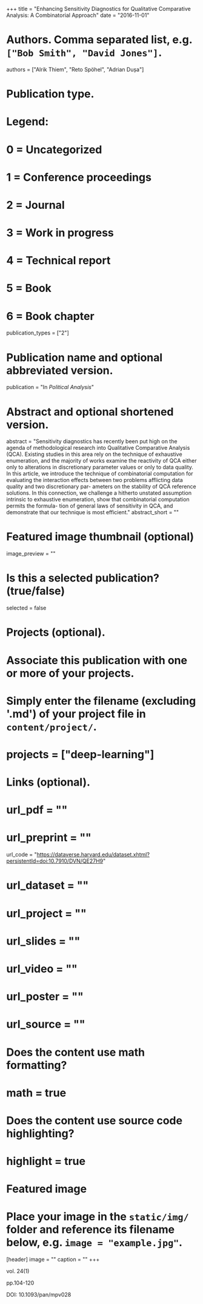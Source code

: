 +++
title = "Enhancing Sensitivity Diagnostics for Qualitative Comparative Analysis: A Combinatorial Approach"
date = "2016-11-01"

# Authors. Comma separated list, e.g. `["Bob Smith", "David Jones"]`.
authors = ["Alrik Thiem", "Reto Spöhel", "Adrian Dușa"]

# Publication type.
# Legend:
# 0 = Uncategorized
# 1 = Conference proceedings
# 2 = Journal
# 3 = Work in progress
# 4 = Technical report
# 5 = Book
# 6 = Book chapter
publication_types = ["2"]

# Publication name and optional abbreviated version.
publication = "In *Political Analysis*"

# Abstract and optional shortened version.
abstract = "Sensitivity diagnostics has recently been put high on the agenda of methodological research into Qualitative Comparative Analysis (QCA). Existing studies in this area rely on the technique of exhaustive enumeration, and the majority of works examine the reactivity of QCA either only to alterations in discretionary parameter values or only to data quality. In this article, we introduce the technique of combinatorial computation for evaluating the interaction effects between two problems afflicting data quality and two discretionary par- ameters on the stability of QCA reference solutions. In this connection, we challenge a hitherto unstated assumption intrinsic to exhaustive enumeration, show that combinatorial computation permits the formula- tion of general laws of sensitivity in QCA, and demonstrate that our technique is most efficient."
abstract_short = ""

# Featured image thumbnail (optional)
image_preview = ""

# Is this a selected publication? (true/false)
selected = false

# Projects (optional).
#   Associate this publication with one or more of your projects.
#   Simply enter the filename (excluding '.md') of your project file in `content/project/`.
# projects = ["deep-learning"]

# Links (optional).
# url_pdf = ""
# url_preprint = ""
url_code = "https://dataverse.harvard.edu/dataset.xhtml?persistentId=doi:10.7910/DVN/QE27H9"
# url_dataset = ""
# url_project = ""
# url_slides = ""
# url_video = ""
# url_poster = ""
# url_source = ""

# Does the content use math formatting?
# math = true

# Does the content use source code highlighting?
# highlight = true

# Featured image
# Place your image in the `static/img/` folder and reference its filename below, e.g. `image = "example.jpg"`.
[header]
image = ""
caption = ""
+++

vol. 24(1)

pp.104-120

DOI: 10.1093/pan/mpv028
